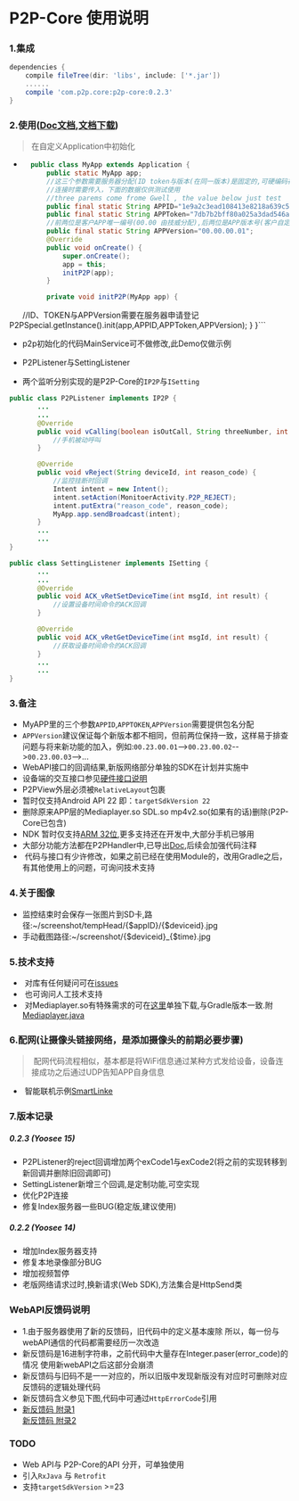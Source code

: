 # P2P-Core 使用说明
### 1.集成
 
``` Groovy
dependencies {
    compile fileTree(dir: 'libs', include: ['*.jar'])
    ......
    compile 'com.p2p.core:p2p-core:0.2.3'
}
```    
### 2.使用([Doc文档][p2p-core doc],[文档下载][download])
> 在自定义Application中初始化  

* ```java
	public class MyApp extends Application {
    	public static MyApp app;
    	//这三个参数需要服务器分配(ID token与版本(在同一版本)是固定的,可硬编码在代码中。版本迭代时需要修改版本)
    	//连接时需要传入，下面的数据仅供测试使用
    	//three parems come frome Gwell , the value below just test
    	public final static String APPID="1e9a2c3ead108413e8218a639c540e44";
    	public final static String APPToken="7db7b2bff80a025a3dad546a4d5a6c3ee545568d4e0ce9609c0585c71c287d08";
    	//前两位是客户APP唯一编号(00.00 由技威分配),后两位是APP版本号(客户自定义),此参数不可省略
    	public final static String APPVersion="00.00.00.01";
    	@Override
    	public void onCreate() {
        	super.onCreate();
        	app = this;
        	initP2P(app);
    	}

        private void initP2P(MyApp app) {
        	//ID、TOKEN与APPVersion需要在服务器申请登记
        	P2PSpecial.getInstance().init(app,APPID,APPToken,APPVersion);
    	}
}```

* p2p初始化的代码MainService可不做修改,此Demo仅做示例
   
* P2PListener与SettingListener

* 两个监听分别实现的是P2P-Core的`IP2P`与`ISetting`  

 ```java
public class P2PListener implements IP2P {
		...
		...
    	@Override
    	public void vCalling(boolean isOutCall, String threeNumber, int type) {
			//手机被动呼叫
    	}

    	@Override
    	public void vReject(String deviceId, int reason_code) {
    		//监控挂断时回调
        	Intent intent = new Intent();
        	intent.setAction(MonitoerActivity.P2P_REJECT);
        	intent.putExtra("reason_code", reason_code);
       		MyApp.app.sendBroadcast(intent);
    	}
    	...
		...
}
```  
 ```java
public class SettingListener implements ISetting {
		...
		...
    	@Override
    	public void ACK_vRetSetDeviceTime(int msgId, int result) {
			//设置设备时间命令的ACK回调
    	}

    	@Override
    	public void ACK_vRetGetDeviceTime(int msgId, int result) {
			//获取设备时间命令的ACK回调
    	}
    	...
		...
}
``` 
 
### 3.备注  
*  MyAPP里的三个参数`APPID`,`APPTOKEN`,`APPVersion`需要提供包名分配
*  `APPVersion`建议保证每个新版本都不相同，但前两位保持一致，这样易于排查问题与将来新功能的加入，例如:`00.23.00.01`-->`00.23.00.02`-->`00.23.00.03`-->...
*  WebAPI接口的回调结果,新版网络部分单独的SDK在计划并实施中
*  设备端的交互接口参见[硬件接口说明]()
*  P2PView外层必须被`RelativeLayout`包裹
*  暂时仅支持Android API 22 即：`targetSdkVersion 22`
*  删除原来APP层的Mediaplayer.so SDL.so mp4v2.so(如果有的话)删除(P2P-Core已包含)
*  NDK 暂时仅支持[ARM 32位](),更多支持还在开发中,大部分手机已够用
*  大部分功能方法都在P2PHandler中,已导出[Doc][p2p-core doc],后续会加强代码注释
*  代码与接口有少许修改，如果之前已经在使用Module的，改用Gradle之后，有其他使用上的问题，可询问技术支持

### 4.关于图像
*  监控结束时会保存一张图片到SD卡,路径:~/screenshot/tempHead/{$appID}/{$deviceid}.jpg
*  手动截图路径:~/screenshot/{$deviceid}_{$time}.jpg  

### 5.技术支持  
*  对库有任何疑问可在[issues](https://github.com/dxsdyhm/GwellDemo/issues/1)
*  也可询问人工技术支持  
*  对Mediaplayer.so有特殊需求的可在[这里][mediaplayer.so download]单独下载,与Gradle版本一致.附[Mediaplayer.java][Mediaplayer.java download]

### 6.配网(让摄像头链接网络，是添加摄像头的前期必要步骤)  
>  配网代码流程相似，基本都是将WiFi信息通过某种方式发给设备，设备连接成功之后通过UDP告知APP自身信息  

*  智能联机示例[SmartLinke][SmartLinke]

### 7.版本记录

#####  0.2.3 (Yoosee 15)
* P2PListener的reject回调增加两个exCode1与exCode2(将之前的实现转移到新回调并删除旧回调即可)
* SettingListener新增三个回调,是定制功能,可空实现
* 优化P2P连接
* 修复Index服务器一些BUG(稳定版,建议使用)

#####  0.2.2 (Yoosee 14)
* 增加Index服务器支持
* 修复本地录像部分BUG
* 增加视频暂停
* 老版网络请求过时,换新请求(Web SDK),方法集合是HttpSend类

### WebAPI反馈码说明

* 1.由于服务器使用了新的反馈码，旧代码中的定义基本废除
所以，每一份与webAPI通信的代码都需要经历一次改造
* 新反馈码是16进制字符串，之前代码中大量存在Integer.paser(error_code)的情况
使用新webAPI之后这部分会崩溃
* 新反馈码与旧码不是一一对应的，所以旧版中发现新版没有对应时可删除对应反馈码的逻辑处理代码
* 新反馈码含义参见下图,代码中可通过```HttpErrorCode```引用
* [新反馈码 附录1](http://7xp6ld.com1.z0.glb.clouddn.com/0001.jpg)  
  [新反馈码 附录2](http://7xp6ld.com1.z0.glb.clouddn.com/0002.jpg)

### TODO  
*  Web API与 P2P-Core的API 分开，可单独使用
*  引入`RxJava` 与 `Retrofit`
*  支持`targetSdkVersion` >=23

[p2p-core doc]:http://doc.cloud-links.net/SDK/Android/SDK/Android/P2P-core/
[mediaplayer.so download]:http://olcizsy23.bkt.clouddn.com/libmediaplayer.so
[Mediaplayer.java download]:http://olcizsy23.bkt.clouddn.com/MediaPlayer.java
[SmartLinke]:https://github.com/jwkj/SmartlinkDemo
[download]:http://olcizsy23.bkt.clouddn.com/DOC.rar
